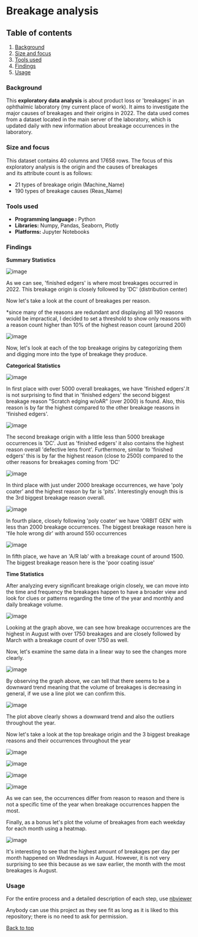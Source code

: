 # Breakage analysis
## Table of contents

1. [Background](#background)
2. [Size and focus](#size-and-focus)
3. [Tools used](#tools-used)
4. [Findings](#findings)
5. [Usage](#usage)

### Background
This **exploratory data analysis** is about product loss or 'breakages' in an ophthalmic laboratory (my current place of work). It aims to investigate the major causes of breakages and their origins in 2022. The data used comes from a dataset located in the main server of the laboratory, which is updated daily with new information about breakage occurrences in the laboratory.


### Size and focus
This dataset contains 40 columns and 17658 rows.
The focus of this exploratory analysis is the origin and the causes of breakages  
and its attribute count is as follows:
- 21 types of breakage origin (Machine_Name)
- 190 types of breakage causes (Reas_Name)

### Tools used
- **Programming language :** Python
- **Libraries:** Numpy, Pandas, Seaborn, Plotly
- **Platforms:** Jupyter Notebooks

### Findings

**Summary Statistics**

![image](https://github.com/ojimenez24/Breakage2022/assets/123837381/7a423ed8-8549-417b-887b-952dc5a3605b)

As we can see, 'finished edgers' is where most breakages occurred in 2022. 
This breakage origin is closely followed by 'DC' (distribution center)

Now let's take a look at the count of breakages per reason.

*since many of the reasons are redundant and displaying all 190 reasons would be impractical, I decided to set a threshold to show only reasons with a reason count higher than 10% of the highest reason count (around 200)

![image](https://github.com/ojimenez24/Breakage2022/assets/123837381/375c7038-0bdf-40fc-a63a-1dfb7ad284f3)

Now, let's look at each of the top breakage origins by categorizing them and digging more into the type of breakage they produce.



**Categorical Statistics**

![image](https://github.com/ojimenez24/Breakage2022/assets/123837381/dc0644f8-8e94-40a3-808f-7b11ea3c0800)

In first place with over 5000 overall breakages, we have 'finished edgers'.It is not surprising to find that in 'finished edgers' the second biggest breakage reason "Scratch edging w/oAR" (over 2000) is found. Also, this reason is by far the highest compared to the other breakage reasons in 'finished edgers'.

![image](https://github.com/ojimenez24/Breakage2022/assets/123837381/c382a31b-fb3c-4857-b382-bf948e351f24)


The second breakage origin with a little less than 5000 breakage occurrences is 'DC'. Just as 'finished edgers' it also contains the highest reason overall 'defective lens front'. Furthermore, similar to 'finished edgers' this is by far the highest reason (close to 2500) compared to the other reasons for breakages coming from 'DC' 

![image](https://github.com/ojimenez24/Breakage2022/assets/123837381/4e488c53-1784-483e-b67c-111ca6387ef8)

In third place with just under 2000 breakage occurrences, we have 'poly coater' and the highest reason by far is 'pits'. Interestingly enough this is the 3rd biggest breakage reason overall.

![image](https://github.com/ojimenez24/Breakage2022/assets/123837381/6dd6cf30-d5f5-4e19-98fa-771ded5fd6f7)

In fourth place, closely following 'poly coater' we have 'ORBIT GEN' with less than 2000 breakage occurrences. The biggest breakage reason here is 'file hole wrong dir' with around 550 occurrences

![image](https://github.com/ojimenez24/Breakage2022/assets/123837381/1fa172c9-0a23-496c-9de5-4aa31bd22eae)

In fifth place, we have an 'A/R lab' with a breakage count of around 1500. The biggest breakage reason here is the 'poor coating issue'

**Time Statistics**

After analyzing every significant breakage origin closely, we can move into the time and frequency the breakages happen to have a broader view and look for clues or patterns regarding the time of the year and monthly and daily breakage volume.

![image](https://github.com/ojimenez24/Breakage2022/assets/123837381/187d17c4-ee01-43d1-9a44-e3969f32b9ad)

Looking at the graph above, we can see how breakage occurrences are the highest in August with over 1750 breakages and are closely followed by March with a breakage count of over 1750 as well.

Now, let's examine the same data in a linear way to see the changes more clearly.

![image](https://github.com/ojimenez24/Breakage2022/assets/123837381/24aa7fb3-4952-4ed0-bf7a-2e88c88363c0)

By observing the graph above, we can tell that there seems to be a downward trend meaning that the volume of breakages is decreasing in general, if we use a line plot we can confirm this.

![image](https://github.com/ojimenez24/Breakage2022/assets/123837381/46860aa6-3be9-401e-9dd0-94730e699930)


The plot above clearly shows a downward trend and also the outliers throughout the year.

Now let's take a look at the top breakage origin and the 3 biggest breakage reasons and their occurrences throughout the year

![image](https://github.com/ojimenez24/Breakage2022/assets/123837381/8fcdf915-0bde-44db-adad-5707c361b813)


![image](https://github.com/ojimenez24/Breakage2022/assets/123837381/89b00309-d8cb-4408-9dc2-b082d82db885)


![image](https://github.com/ojimenez24/Breakage2022/assets/123837381/63dbf4a4-f4ac-4bba-aeb8-8d68f69aab4b)


![image](https://github.com/ojimenez24/Breakage2022/assets/123837381/7502ad95-a381-475e-be26-a2d7dfd50dc2)

As we can see, the occurrences differ from reason to reason and there is not a specific time of the year when breakage occurrences happen the most.

Finally, as a bonus let's plot the volume of breakages from each weekday for each month using a heatmap.

![image](https://github.com/ojimenez24/Breakage2022/assets/123837381/900b7eaa-79a9-4537-aa59-1027a0e53d48)

It's interesting to see that the highest amount of breakages per day per month happened on Wednesdays in August. However, it is not very surprising to see this because as we saw earlier, the month with the most breakages is August.

### Usage
For the entire process and a detailed description of each step, use [nbviewer](https://nbviewer.org/github/ojimenez24/Breakage2022/blob/main/Data%20Science%20Project%20-%20Breakages%20EA.ipynb)

Anybody can use this project as they see fit as long as it is liked to this repository; there is no need to ask for permission.

[Back to top](#breakage-analysis)
